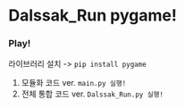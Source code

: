 # Dalssak_Run pygame!
### Play!
라이브러리 설치 -> `pip install pygame`

1. 모듈화 코드 ver.
`main.py 실행!`
2. 전체 통합 코드 ver.
`Dalssak_Run.py 실행!` 

